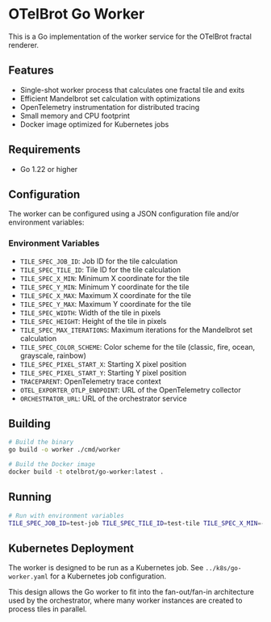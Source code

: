# OTelBrot Go Worker

This is a Go implementation of the worker service for the OTelBrot fractal renderer.

## Features

- Single-shot worker process that calculates one fractal tile and exits
- Efficient Mandelbrot set calculation with optimizations
- OpenTelemetry instrumentation for distributed tracing
- Small memory and CPU footprint
- Docker image optimized for Kubernetes jobs

## Requirements

- Go 1.22 or higher

## Configuration

The worker can be configured using a JSON configuration file and/or environment variables:

### Environment Variables

- `TILE_SPEC_JOB_ID`: Job ID for the tile calculation
- `TILE_SPEC_TILE_ID`: Tile ID for the tile calculation
- `TILE_SPEC_X_MIN`: Minimum X coordinate for the tile
- `TILE_SPEC_Y_MIN`: Minimum Y coordinate for the tile
- `TILE_SPEC_X_MAX`: Maximum X coordinate for the tile
- `TILE_SPEC_Y_MAX`: Maximum Y coordinate for the tile
- `TILE_SPEC_WIDTH`: Width of the tile in pixels
- `TILE_SPEC_HEIGHT`: Height of the tile in pixels
- `TILE_SPEC_MAX_ITERATIONS`: Maximum iterations for the Mandelbrot set calculation
- `TILE_SPEC_COLOR_SCHEME`: Color scheme for the tile (classic, fire, ocean, grayscale, rainbow)
- `TILE_SPEC_PIXEL_START_X`: Starting X pixel position
- `TILE_SPEC_PIXEL_START_Y`: Starting Y pixel position
- `TRACEPARENT`: OpenTelemetry trace context
- `OTEL_EXPORTER_OTLP_ENDPOINT`: URL of the OpenTelemetry collector
- `ORCHESTRATOR_URL`: URL of the orchestrator service

## Building

```bash
# Build the binary
go build -o worker ./cmd/worker

# Build the Docker image
docker build -t otelbrot/go-worker:latest .
```

## Running

```bash
# Run with environment variables
TILE_SPEC_JOB_ID=test-job TILE_SPEC_TILE_ID=test-tile TILE_SPEC_X_MIN=-2.0 TILE_SPEC_Y_MIN=-1.5 TILE_SPEC_X_MAX=1.0 TILE_SPEC_Y_MAX=1.5 TILE_SPEC_WIDTH=800 TILE_SPEC_HEIGHT=600 TILE_SPEC_MAX_ITERATIONS=100 TILE_SPEC_COLOR_SCHEME=classic TILE_SPEC_PIXEL_START_X=0 TILE_SPEC_PIXEL_START_Y=0 ORCHESTRATOR_URL=http://localhost:8080 ./worker
```

## Kubernetes Deployment

The worker is designed to be run as a Kubernetes job. See `../k8s/go-worker.yaml` for a Kubernetes job configuration.

This design allows the Go worker to fit into the fan-out/fan-in architecture used by the orchestrator, where many worker instances are created to process tiles in parallel.
